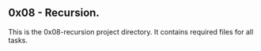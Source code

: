 ## 0x08 - Recursion.
This is the 0x08-recursion project directory. It contains required files for all tasks.
